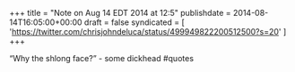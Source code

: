 +++
title = "Note on Aug 14 EDT 2014 at 12:5"
publishdate = 2014-08-14T16:05:00+00:00
draft = false
syndicated = [ 'https://twitter.com/chrisjohndeluca/status/499949822200512500?s=20' ]
+++

“Why the shlong face?” - some dickhead #quotes
